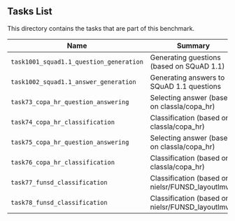 ## Tasks List 

This directory contains the tasks that are part of this benchmark. 


Name | Summary | Category
---- | ----------- | --------
`task1001_squad1.1_question_generation` | Generating guestions (based on SQuAD 1.1) | Question Generation  
`task1002_squad1.1_answer_generation` | Generating answers to SQuAD 1.1 questions | Answer Generation
`task73_copa_hr_question_answering` | Selecting answer (based on classla/copa_hr) | Answer Generation
`task74_copa_hr_classification` | Classification (based on classla/copa_hr) | Classification
`task75_copa_hr_question_answering` | Selecting answer (based on classla/copa_hr) | Answer Generation
`task76_copa_hr_classification` | Classification (based on classla/copa_hr) | Classification
`task77_funsd_classification` | Classification (based on nielsr/FUNSD_layoutlmv2) | Classification
`task78_funsd_classification` | Classification (based on nielsr/FUNSD_layoutlmv2) | Classification